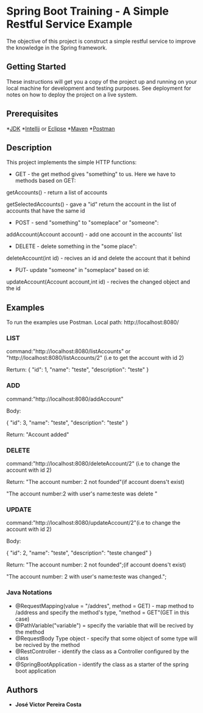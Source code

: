 # Spring Boot Training - A Simple Restful Service Example

The objective of this project is construct a simple restful service to improve the knowledge in the Spring framework.

## Getting Started

These instructions will get you a copy of the project up and running on your local machine for development and testing purposes. See deployment for notes on how to deploy the project on a live system.

## Prerequisites

*[JDK](http://www.oracle.com/technetwork/pt/java/javase/downloads/jdk8-downloads-2133151.html)
*[Intellij](https://www.jetbrains.com/idea/) or [Eclipse](http://www.eclipse.org)
*[Maven](https://maven.apache.org)
*[Postman](https://www.getpostman.com)

## Description

This project implements the simple HTTP functions:

* GET - the get method gives "something" to us. Here we have to methods based on GET:

getAccounts() - return a list of accounts

getSelectedAccounts() - gave a "id" return the account in the list of accounts that have the same id

* POST - send "something" to "someplace" or "someone":

addAccount(Account account) - add one account in the accounts' list

* DELETE - delete something in the "some place":

deleteAccount(int id) - recives an id and delete the account that it behind

* PUT- update "someone" in "someplace" based on id:

updateAccount(Account account,int id) - recives the changed object and the id


## Examples
To run the examples use Postman. Local path: http://localhost:8080/

### LIST

command:"http://localhost:8080/listAccounts" or "http://localhost:8080/listAccounts/2" (i.e to get the account with id 2)

Rerturn:
{
	"id": 1,
	"name": "teste",
	"description": "teste"
}


### ADD

command:"http://localhost:8080/addAccount"

Body:

{
	"id": 3,
	"name": "teste",
	"description": "teste"
}

Return: 
"Account added"

### DELETE

command:"http://localhost:8080/deleteAccount/2" (i.e to change the account with id 2)

Return:
 "The account number: 2 not founded"(if account doens't exist)
        
 "The account number:2 with user's name:teste was delete "

### UPDATE

command:"http://localhost:8080/updateAccount/2"(i.e to change the account with id 2)

Body:

{
	"id": 2,
	"name": "teste",
	"description": "teste changed"
}


Return:
 "The account number: 2 not founded";(if account doens't exist)
       
 "The account number: 2 with user's name:teste was changed.";


### Java Notations

* @RequestMapping(value = "/addres", method = GET) - map method to /address and specify the method's type, "method = GET"(GET in this case) 
* @PathVariable("variable") = specify the variable that will be recived by the method
* @RequestBody Type object - specify that some object of some type will be recived by the method 
* @RestController - identify the class as a Controller configured by the class
* @SpringBootApplication - identify the class as a starter of the spring boot application

## Authors

* **José Victor Pereira Costa**  






